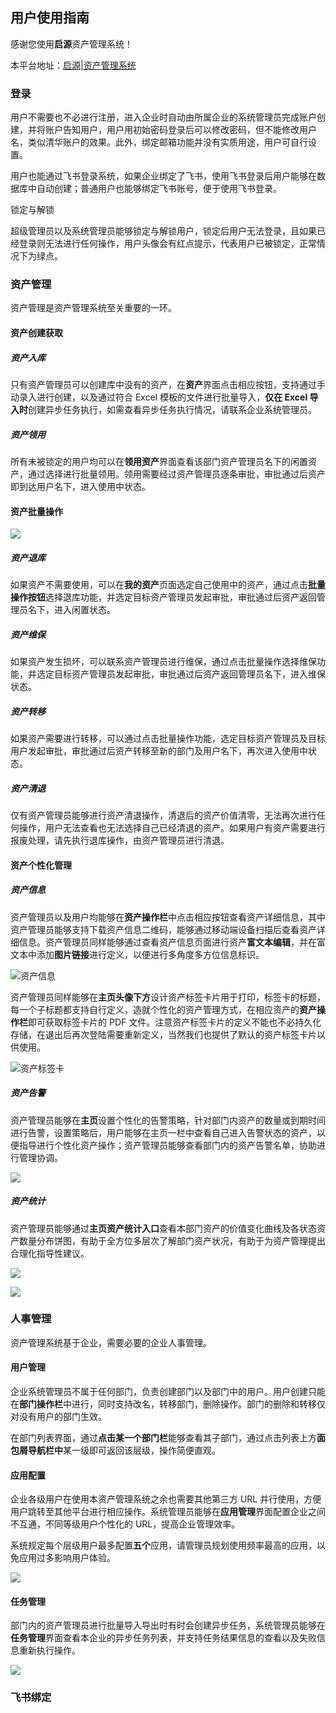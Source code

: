 ## 用户使用指南

感谢您使用**启源**资产管理系统！

本平台地址：[启源|资产管理系统](https://okok-am-frontend-okok.app.secoder.net)

### 登录

用户不需要也不必进行注册，进入企业时自动由所属企业的系统管理员完成账户创建，并将账户告知用户，用户用初始密码登录后可以修改密码，但不能修改用户名，类似清华账户的效果。此外，绑定邮箱功能并没有实质用途，用户可自行设置。

用户也能通过飞书登录系统，如果企业绑定了飞书，使用飞书登录后用户能够在数据库中自动创建；普通用户也能够绑定飞书账号，便于使用飞书登录。

<div class="admonition warning">
    <p class="admonition-title">
    锁定与解锁
    <p>超级管理员以及系统管理员能够锁定与解锁用户，锁定后用户无法登录，且如果已经登录则无法进行任何操作，用户头像会有红点提示，代表用户已被锁定，正常情况下为绿点。</p>
</div>

### 资产管理

资产管理是资产管理系统至关重要的一环。

#### 资产创建获取

##### 资产入库

只有资产管理员可以创建库中没有的资产，在**资产**界面点击相应按钮，支持通过手动录入进行创建，以及通过符合 Excel 模板的文件进行批量导入，**仅在 Excel 导入时**创建异步任务执行，如需查看异步任务执行情况，请联系企业系统管理员。

##### 资产领用

所有未被锁定的用户均可以在**领用资产**界面查看该部门资产管理员名下的闲置资产，通过选择进行批量领用。领用需要经过资产管理员逐条审批，审批通过后资产即到达用户名下，进入使用中状态。

#### 资产批量操作

![](assets/batch_operation.jpg)

##### 资产退库

如果资产不需要使用，可以在**我的资产**页面选定自己使用中的资产，通过点击**批量操作按钮**选择退库功能，并选定目标资产管理员发起审批，审批通过后资产返回管理员名下，进入闲置状态。


##### 资产维保

如果资产发生损坏，可以联系资产管理员进行维保，通过点击批量操作选择维保功能，并选定目标资产管理员发起审批，审批通过后资产返回管理员名下，进入维保状态。

##### 资产转移

如果资产需要进行转移，可以通过点击批量操作功能，选定目标资产管理员及目标用户发起审批，审批通过后资产转移至新的部门及用户名下，再次进入使用中状态。

##### 资产清退

仅有资产管理员能够进行资产清退操作，清退后的资产价值清零，无法再次进行任何操作，用户无法查看也无法选择自己已经清退的资产。如果用户有资产需要进行报废处理，请先执行退库操作，由资产管理员进行清退。

#### 资产个性化管理

##### 资产信息

资产管理员以及用户均能够在**资产操作栏**中点击相应按钮查看资产详细信息，其中资产管理员能够支持下载资产信息二维码，能够通过移动端设备扫描后查看资产详细信息。资产管理员同样能够通过查看资产信息页面进行资产**富文本编辑**，并在富文本中添加**图片链接**进行定义，以便进行多角度多方位信息标识。

![](assets/asset_info.jpeg "资产信息")

资产管理员同样能够在**主页头像下方**设计资产标签卡片用于打印，标签卡的标题，每一个子标题都支持自行定义，造就个性化的资产管理方式，在相应资产的**资产操作栏**即可获取标签卡片的 PDF 文件。注意资产标签卡片的定义不能也不必持久化存储，在退出后再次登陆需要重新定义，当然我们也提供了默认的资产标签卡片以供使用。

![](assets/asset_card.png "资产标签卡")

##### 资产告警

资产管理员能够在**主页**设置个性化的告警策略，针对部门内资产的数量或到期时间进行告警，设置策略后，用户能够在主页一栏中查看自己进入告警状态的资产，以便指导进行个性化资产操作；资产管理员能够查看部门内的资产告警名单，协助进行管理协调。

![](assets/asset_warning.jpg)

##### 资产统计

资产管理员能够通过**主页资产统计入口**查看本部门资产的价值变化曲线及各状态资产数量分布饼图，有助于全方位多层次了解部门资产状况，有助于为资产管理提出合理化指导性建议。

![](assets/asset_price_curve.jpg)

![](assets/asset_distribution.jpg)

### 人事管理

资产管理系统基于企业，需要必要的企业人事管理。

#### 用户管理

企业系统管理员不属于任何部门，负责创建部门以及部门中的用户。用户创建只能在**部门操作栏**中进行，同时支持改名，转移部门，删除操作。部门的删除和转移仅对没有用户的部门生效。

在部门列表界面，通过**点击某一个部门栏**能够查看其子部门，通过点击列表上方**面包屑导航栏中**某一级即可返回该层级，操作简便直观。

#### 应用配置

企业各级用户在使用本资产管理系统之余也需要其他第三方 URL 并行使用，方便用户跳转至其他平台进行相应操作。系统管理员能够在**应用管理**界面配置企业之间不互通，不同等级用户个性化的 URL，提高企业管理效率。

系统规定每个层级用户最多配置**五个**应用，请管理员规划使用频率最高的应用，以免应用过多影响用户体验。

![](assets/url.jpg)

#### 任务管理

部门内的资产管理员进行批量导入导出时有时会创建异步任务，系统管理员能够在**任务管理**界面查看本企业的异步任务列表，并支持任务结果信息的查看以及失败信息重新执行操作。

![](assets/async_task.jpg)

### 飞书绑定










